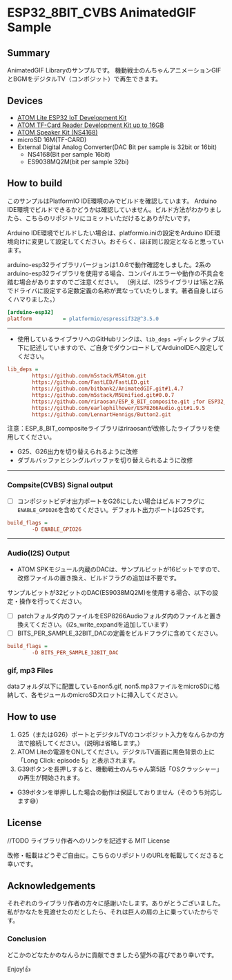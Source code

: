 # ESP32_8BIT_CVBS AnimatedGIF Sample

## Summary

AnimatedGIF Libraryのサンプルです。
機動戦士のんちゃんアニメーションGIFとBGMをデジタルTV（コンポジット）で再生できます。

## Devices

- [ATOM Lite ESP32 IoT Development Kit](https://www.switch-science.com/catalog/6262/)
- [ATOM TF-Card Reader Development Kit up to 16GB](https://www.switch-science.com/catalog/6475/)
- [ATOM Speaker Kit (NS4168)](https://www.switch-science.com/catalog/7092/)
- microSD 16M(TF-CARD)
- External Digital Analog Converter(DAC Bit per sample is 32bit or 16bit)
  - NS4168(Bit per sample 16bit)
  - ES9038MQ2M(bit per sample 32bi)

## How to build

このサンプルはPlatformIO IDE環境のみでビルドを確認しています。
Arduino IDE環境でビルドできるかどうかは確認していません。ビルド方法がわかりましたら、こちらのリポジトリにコミットいただけるとありがたいです。

Arduino IDE環境でビルドしたい場合は、platformio.iniの設定をArduino IDE環境向けに変更して設定してください。おそらく、ほぼ同じ設定となると思っています。

arduino-esp32ライブラリバージョンは1.0.6で動作確認をしました。2系のarduino-esp32ライブラリを使用する場合、コンパイルエラーや動作の不具合を踏む場合がありますのでご注意ください。
（例えば、I2Sライブラリは1系と2系でドライバに設定する定数定義の名称が異なっていたりします。著者自身しばらくハマりました。）

```yaml:platformio.ini
[arduino-esp32]
platform          = platformio/espressif32@^3.5.0
```

---

- 使用しているライブラリへのGitHubリンクは、`lib_deps =`ディレクティブ以下に記述していますので、ご自身でダウンロードしてArduinoIDEへ設定してください。

```yaml:platformio.ini
lib_deps =
        https://github.com/m5stack/M5Atom.git
        https://github.com/FastLED/FastLED.git
        https://github.com/bitbank2/AnimatedGIF.git#1.4.7
        https://github.com/m5stack/M5Unified.git#0.0.7
        https://github.com/riraosan/ESP_8_BIT_composite.git ;for ESP32_8BIT_CVBS
        https://github.com/earlephilhower/ESP8266Audio.git#1.9.5
        https://github.com/LennartHennigs/Button2.git
```

注意：ESP_8_BIT_compositeライブラリはriraosanが改修したライブラリを使用してください。

- G25、G26出力を切り替えられるように改修
- ダブルバッファとシングルバッファを切り替えられるように改修

---

### Compsite(CVBS) Signal output

- [ ] コンポジットビデオ出力ポートをG26にしたい場合はビルドフラグに`ENABLE_GPIO26`を含めてください。デフォルト出力ポートはG25です。

```yaml:platformio.ini
build_flags =
        -D ENABLE_GPIO26
```

---

### Audio(I2S) Output

- ATOM SPKモジュール内蔵のDACは、サンプルビットが16ビットですので、改修ファイルの置き換え、ビルドフラグの追加は不要です。

サンプルビットが32ビットのDAC(ES9038MQ2M)を使用する場合、以下の設定・操作を行ってください。

- [ ] patchフォルダ内のファイルをESP8266Audioフォルダ内のファイルと置き換えてください。（i2s_write_expandを追加しています）
- [ ] BITS_PER_SAMPLE_32BIT_DACの定義をビルドフラグに含めてください。

```yaml:platformio.ini
build_flags =
        -D BITS_PER_SAMPLE_32BIT_DAC
```

### gif, mp3 Files

dataフォルダ以下に配置しているnon5.gif, non5.mp3ファイルをmicroSDに格納して、各モジュールのmicroSDスロットに挿入してください。

## How to use

1. G25（またはG26）ポートとデジタルTVのコンポジット入力をなんらかの方法で接続してください。（説明は省略します。）
2. ATOM Liteの電源をONしてください。デジタルTV画面に黒色背景の上に「Long Click: episode 5」と表示されます。
3. G39ボタンを長押しすると、機動戦士のんちゃん第5話「OSクラッシャー」の再生が開始されます。

- G39ボタンを単押しした場合の動作は保証しておりません（そのうち対応します😅）

## License

//TODO ライブラリ作者へのリンクを記述する
MIT License

改修・転載はどうぞご自由に。こちらのリポジトリのURLを転載してくださると幸いです。

## Acknowledgements

それぞれのライブラリ作者の方々に感謝いたします。ありがとうございました。
私がかなたを見渡せたのだとしたら、それは巨人の肩の上に乗っていたからです。

### Conclusion

どこかのどなたかのなんらかに貢献できましたら望外の喜びであり幸いです。

Enjoy!👍
